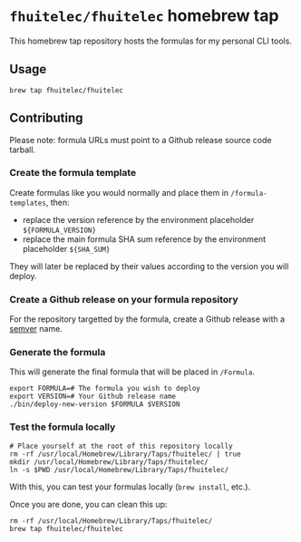 # `fhuitelec/fhuitelec` homebrew tap

This homebrew tap repository hosts the formulas for my personal CLI tools.

## Usage

```shell
brew tap fhuitelec/fhuitelec
```

## Contributing

Please note: formula URLs must point to a Github release source code tarball.

### Create the formula template

Create formulas like you would normally and place them in `/formula-templates`, then:
- replace the version reference by the environment placeholder `${FORMULA_VERSION}`
- replace the main formula SHA sum reference by the environment placeholder `${SHA_SUM}`

They will later be replaced by their values according to the version you will deploy.

### Create a Github release on your formula repository

For the repository targetted by the formula, create a Github release with a [semver](https://semver.org/) name.

### Generate the formula

This will generate the final formula that will be placed in `/Formula`.

```shell
export FORMULA=# The formula you wish to deploy
export VERSION=# Your Github release name
./bin/deploy-new-version $FORMULA $VERSION
```

### Test the formula locally

```shell
# Place yourself at the root of this repository locally
rm -rf /usr/local/Homebrew/Library/Taps/fhuitelec/ | true
mkdir /usr/local/Homebrew/Library/Taps/fhuitelec/
ln -s $PWD /usr/local/Homebrew/Library/Taps/fhuitelec/
```

With this, you can test your formulas locally (`brew install`, etc.).

Once you are done, you can clean this up:

```shell
rm -rf /usr/local/Homebrew/Library/Taps/fhuitelec/
brew tap fhuitelec/fhuitelec
```
